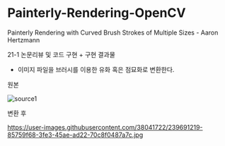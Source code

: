 # Painterly-Rendering-OpenCV
Painterly Rendering with Curved Brush Strokes of Multiple Sizes - Aaron Hertzmann

21-1 논문리뷰 및 코드 구현 + 구현 결과물

- 이미지 파일을 브러시를 이용한 유화 혹은 점묘화로 변환한다.

원본

![source1](https://github.com/chataeg/Painterly-Rendering-OpenCV/assets/38041722/225f19a6-633c-46f3-ad35-d11e543c4b39)




변환 후

 https://user-images.githubusercontent.com/38041722/239691219-85759f68-3fe3-45ae-ad22-70c8f0487a7c.jpg


